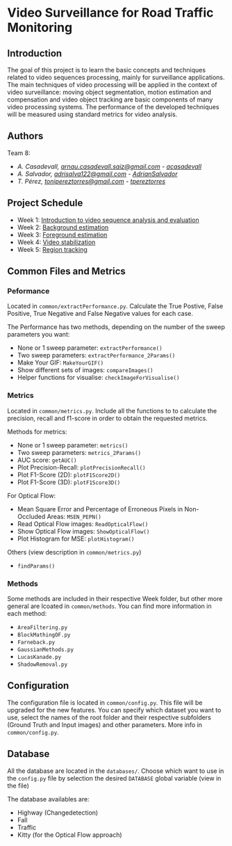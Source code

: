 # Video Surveillance for Road Traffic Monitoring

## Introduction 

The goal of this project is to learn the basic concepts and techniques related to video sequences processing, mainly for surveillance applications. The main techniques of video processing will be applied in the context of video surveillance: moving object segmentation, motion estimation and compensation and video object tracking are basic components of many video processing systems. The performance of the developed techniques will be measured using standard metrics for video analysis.

## Authors

Team 8:
- _A. Casadevall, arnau.casadevall.saiz@gmail.com - [acasadevall](https://github.com/acasadevall)_
- _A. Salvador, adrisalva122@gmail.com - [AdrianSalvador](https://github.com/AdrianSalvador)_
- _T. Pérez, tonipereztorres@gmail.com - [tpereztorres](https://github.com/tpereztorres)_

## Project Schedule

- Week 1: [Introduction to video sequence analysis and evaluation](Week1)
- Week 2: [Background estimation](Week2)
- Week 3: [Foreground estimation](Week3)
- Week 4: [Video stabilization](Week4)
- Week 5: [Region tracking](Week5)

## Common Files and Metrics

### Peformance

Located in `common/extractPerformance.py`.
Calculate the True Postive, False Positive, True Negative and False Negative values for each case.

The Performance has two methods, depending on the number of the sweep parameters you want:

- None or 1 sweep parameter: `extractPerformance()`
- Two sweep parameters: `extractPerformance_2Params()`
- Make Your GIF: `MakeYourGIF()`
- Show different sets of images: `compareImages()`
- Helper functions for visualise: `checkImageForVisualise()`

### Metrics

Located in `common/metrics.py`.
Include all the functions to to calculate the precision, recall and f1-score in order to obtain the requested metrics.

Methods for metrics:
- None or 1 sweep parameter: `metrics()`
- Two sweep parameters: `metrics_2Params()`
- AUC score: `getAUC()`
- Plot Precision-Recall: `plotPrecisionRecall()`
- Plot F1-Score (2D): `plotF1Score2D()`
- Plot F1-Score (3D): `plotF1Score3D()`

For Optical Flow:
- Mean Square Error and Percentage of Erroneous Pixels in Non-Occluded Areas: `MSEN_PEPN()`
- Read Optical Flow images: `ReadOpticalFlow()`
- Show Optical Flow images: `ShowOpticalFlow()`
- Plot Histogram for MSE: `plotHistogram()`

Others (view description in `common/metrics.py`)
- `findParams()`

### Methods

Some methods are included in their respective Week folder, but other more general are lcoated in `common/methods`.
You can find more information in each method:

- `AreaFiltering.py`
- `BlockMathingOF.py`
- `Farneback.py`
- `GaussianMethods.py`
- `LucasKanade.py`
- `ShadowRemoval.py`

## Configuration

The configuration file is located in `common/config.py`. This file will be upgraded for the new features. You can specify which dataset you want to use, select the names of the root folder and their respective subfolders (Ground Truth and Input images) and other parameters.
More info in `common/config.py`.

## Database

All the database are located in the `databases/`. Choose which want to use in the `config.py` file by selection the desired `DATABASE` global variable (view in the file)

The database availables are:
- Highway (Changedetection)
- Fall
- Traffic
- Kitty (for the Optical Flow approach)
